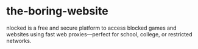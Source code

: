 # the-boring-website
nlocked is a free and secure platform to access blocked games and websites using fast web proxies—perfect for school, college, or restricted networks.

